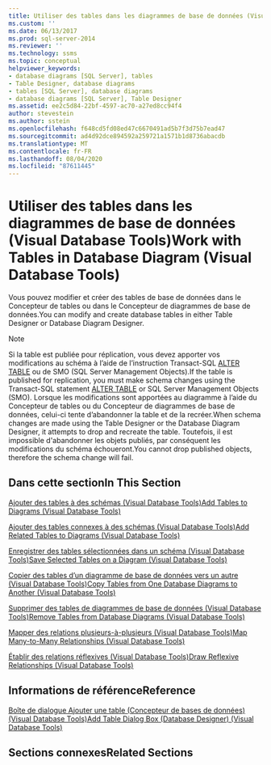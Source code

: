 ```yaml
---
title: Utiliser des tables dans les diagrammes de base de données (Visual Database Tools) | Microsoft Docs
ms.custom: ''
ms.date: 06/13/2017
ms.prod: sql-server-2014
ms.reviewer: ''
ms.technology: ssms
ms.topic: conceptual
helpviewer_keywords:
- database diagrams [SQL Server], tables
- Table Designer, database diagrams
- tables [SQL Server], database diagrams
- database diagrams [SQL Server], Table Designer
ms.assetid: ee2c5d84-22bf-4597-ac70-a27ed8cc94f4
author: stevestein
ms.author: sstein
ms.openlocfilehash: f648cd5fd08ed47c6670491ad5b7f3d75b7ead47
ms.sourcegitcommit: ad4d92dce894592a259721a1571b1d8736abacdb
ms.translationtype: MT
ms.contentlocale: fr-FR
ms.lasthandoff: 08/04/2020
ms.locfileid: "87611445"
---
```

# <a name="work-with-tables-in-database-diagram-visual-database-tools"></a><span data-ttu-id="8901c-102">Utiliser des tables dans les diagrammes de base de données (Visual Database Tools)</span><span class="sxs-lookup"><span data-stu-id="8901c-102">Work with Tables in Database Diagram (Visual Database Tools)</span></span>
  <span data-ttu-id="8901c-103">Vous pouvez modifier et créer des tables de base de données dans le Concepteur de tables ou dans le Concepteur de diagrammes de base de données.</span><span class="sxs-lookup"><span data-stu-id="8901c-103">You can modify and create database tables in either Table Designer or Database Diagram Designer.</span></span>  
  
> [!NOTE]  
>  <span data-ttu-id="8901c-104">Si la table est publiée pour réplication, vous devez apporter vos modifications au schéma à l’aide de l’instruction Transact-SQL [ALTER TABLE](/sql/t-sql/statements/alter-table-transact-sql) ou de SMO (SQL Server Management Objects).</span><span class="sxs-lookup"><span data-stu-id="8901c-104">If the table is published for replication, you must make schema changes using the Transact-SQL statement [ALTER TABLE](/sql/t-sql/statements/alter-table-transact-sql) or SQL Server Management Objects (SMO).</span></span> <span data-ttu-id="8901c-105">Lorsque les modifications sont apportées au diagramme à l’aide du Concepteur de tables ou du Concepteur de diagrammes de base de données, celui-ci tente d’abandonner la table et de la recréer.</span><span class="sxs-lookup"><span data-stu-id="8901c-105">When schema changes are made using the Table Designer or the Database Diagram Designer, it attempts to drop and recreate the table.</span></span> <span data-ttu-id="8901c-106">Toutefois, il est impossible d'abandonner les objets publiés, par conséquent les modifications du schéma échoueront.</span><span class="sxs-lookup"><span data-stu-id="8901c-106">You cannot drop published objects, therefore the schema change will fail.</span></span>  
  
## <a name="in-this-section"></a><span data-ttu-id="8901c-107">Dans cette section</span><span class="sxs-lookup"><span data-stu-id="8901c-107">In This Section</span></span>  
 [<span data-ttu-id="8901c-108">Ajouter des tables à des schémas &#40;Visual Database Tools&#41;</span><span class="sxs-lookup"><span data-stu-id="8901c-108">Add Tables to Diagrams &#40;Visual Database Tools&#41;</span></span>](visual-database-tools.md)  
  
 [<span data-ttu-id="8901c-109">Ajouter des tables connexes à des schémas &#40;Visual Database Tools&#41;</span><span class="sxs-lookup"><span data-stu-id="8901c-109">Add Related Tables to Diagrams &#40;Visual Database Tools&#41;</span></span>](add-related-tables-to-diagrams-visual-database-tools.md)  
  
 [<span data-ttu-id="8901c-110">Enregistrer des tables sélectionnées dans un schéma &#40;Visual Database Tools&#41;</span><span class="sxs-lookup"><span data-stu-id="8901c-110">Save Selected Tables on a Diagram &#40;Visual Database Tools&#41;</span></span>](save-selected-tables-on-a-diagram-visual-database-tools.md)  
  
 [<span data-ttu-id="8901c-111">Copier des tables d’un diagramme de base de données vers un autre &#40;Visual Database Tools&#41;</span><span class="sxs-lookup"><span data-stu-id="8901c-111">Copy Tables from One Database Diagrams to Another &#40;Visual Database Tools&#41;</span></span>](copy-tables-from-one-database-diagrams-to-another-visual-database-tools.md)  
  
 [<span data-ttu-id="8901c-112">Supprimer des tables de diagrammes de base de données &#40;Visual Database Tools&#41;</span><span class="sxs-lookup"><span data-stu-id="8901c-112">Remove Tables from Database Diagrams &#40;Visual Database Tools&#41;</span></span>](remove-tables-from-database-diagrams-visual-database-tools.md)  
  
 [<span data-ttu-id="8901c-113">Mapper des relations plusieurs-à-plusieurs &#40;Visual Database Tools&#41;</span><span class="sxs-lookup"><span data-stu-id="8901c-113">Map Many-to-Many Relationships &#40;Visual Database Tools&#41;</span></span>](map-many-to-many-relationships-visual-database-tools.md)  
  
 [<span data-ttu-id="8901c-114">Établir des relations réflexives &#40;Visual Database Tools&#41;</span><span class="sxs-lookup"><span data-stu-id="8901c-114">Draw Reflexive Relationships &#40;Visual Database Tools&#41;</span></span>](draw-reflexive-relationships-visual-database-tools.md)  
  
## <a name="reference"></a><span data-ttu-id="8901c-115">Informations de référence</span><span class="sxs-lookup"><span data-stu-id="8901c-115">Reference</span></span>  
 [<span data-ttu-id="8901c-116">Boîte de dialogue Ajouter une table &#40;Concepteur de bases de données&#41; &#40;Visual Database Tools&#41;</span><span class="sxs-lookup"><span data-stu-id="8901c-116">Add Table Dialog Box &#40;Database Designer&#41; &#40;Visual Database Tools&#41;</span></span>](add-table-dialog-box-database-designer-visual-database-tools.md)  
  
## <a name="related-sections"></a><span data-ttu-id="8901c-117">Sections connexes</span><span class="sxs-lookup"><span data-stu-id="8901c-117">Related Sections</span></span>  
  
